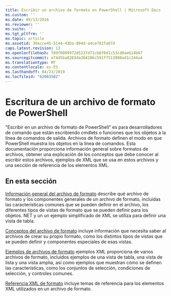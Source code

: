 ```yaml
---
title: Escribir un archivo de formato en PowerShell | Microsoft Docs
ms.custom: ''
ms.date: 09/13/2016
ms.reviewer: ''
ms.suite: ''
ms.tgt_pltfrm: ''
ms.topic: article
ms.assetid: 39acce45-5144-43ba-894d-a4ce782fa67d
caps.latest.revision: 13
ms.openlocfilehash: f89f0009972d5237d71cb8f0d1c53cd0ae614b67
ms.sourcegitcommit: e7445ba8203da304286c591ff513900ad1c244a4
ms.translationtype: MT
ms.contentlocale: es-ES
ms.lasthandoff: 04/23/2019
ms.locfileid: "62083582"
---
```

# <a name="writing-a-powershell-formatting-file"></a>Escritura de un archivo de formato de PowerShell

"Escribir en un archivo de formato de PowerShell" es para desarrolladores de comando que están escribiendo cmdlets o funciones que los objetos a la línea de comandos de salida. Archivos de formato definen el modo en que PowerShell muestra los objetos en la línea de comandos. Esta documentación proporciona información general sobre formatos de archivos, obtener una explicación de los conceptos que debe conocer al escribir estos archivos, ejemplos de XML que se usa en estos archivos y una sección de referencia de los elementos XML.

## <a name="in-this-section"></a>En esta sección

[Información general del archivo de formato](./formatting-file-overview.md) describe qué archivo de formato y los componentes generales de un archivo de formato, incluidas las características comunes que se pueden definir en el archivo, los diferentes tipos de vistas de formato que se pueden definir para los objetos. NET y un un ejemplo simplificado de XML se utiliza para definir una vista de tabla.

[Conceptos del archivo de formato](./formatting-file-concepts.md) incluye información que necesita saber al archivos de crear su propio formato, como los distintos tipos de vistas que se pueden definir y componentes especiales de esas vistas.

[Ejemplos de archivos de formato](./examples-of-formatting-files.md) ejemplos XML proporciona de varios archivos de formato, incluidos ejemplos de una vista de tabla, una vista de lista y una vista amplia, así como ejemplos que muestran cómo se definen las características, como los conjuntos de selección, condiciones de selección, y controles comunes.

[Referencia XML de formato](./format-schema-xml-reference.md) incluye temas de referencia para los elementos XML utilizados en un archivo de formato.
